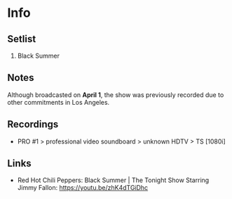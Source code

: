 # Info

## Setlist
1. Black Summer

## Notes
Although broadcasted on **April 1**, the show was previously recorded due to other commitments in Los Angeles.

## Recordings

* PRO #1 > professional video soundboard > unknown HDTV > TS [1080i]

## Links

* Red Hot Chili Peppers: Black Summer | The Tonight Show Starring Jimmy Fallon: https://youtu.be/zhK4dTGiDhc